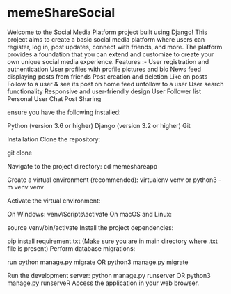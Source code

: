 # memeShareSocial
 Welcome to the Social Media Platform project built using Django! This project aims to create a basic social media platform where users can register, log in, post updates, connect with friends, and more. The platform provides a foundation that you can extend and customize to create your own unique social media experience. Features :- User registration and authentication User profiles with profile pictures and bio News feed displaying posts from friends Post creation and deletion Like on posts Follow to a user & see its post on home feed unfollow to a user User search functionality Responsive and user-friendly design User Follower list Personal User Chat Post Sharing
 
ensure you have the following installed:

Python (version 3.6 or higher) Django (version 3.2 or higher) Git

Installation Clone the repository:

git clone 

Navigate to the project directory: cd memeshareapp

Create a virtual environment (recommended): virtualenv venv or python3 -m venv venv

Activate the virtual environment:

On Windows: venv\Scripts\activate On macOS and Linux:

source venv/bin/activate Install the project dependencies:

pip install requirement.txt (Make sure you are in main directory where .txt file is present) Perform database migrations:

run python manage.py migrate OR python3 manage.py migrate

Run the development server: python manage.py runserver OR python3 manage.py runserveR Access the application in your web browser.
